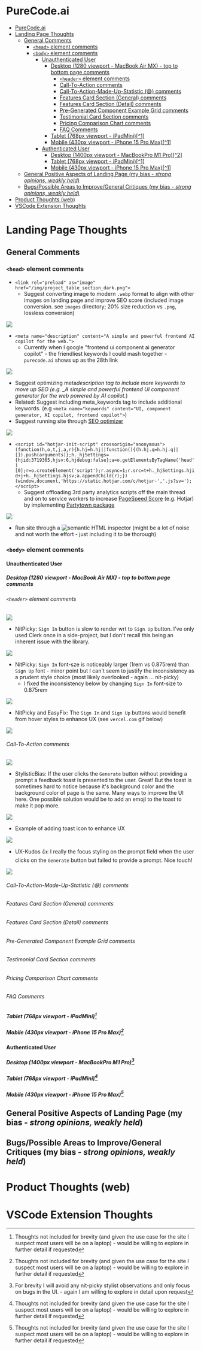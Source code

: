 # PureCode.ai

- [PureCode.ai](#purecodeai)
- [Landing Page Thoughts](#landing-page-thoughts)
  - [General Comments](#general-comments)
    - [`<head>` element comments](#head-element-comments)
    - [`<body>` element comments](#body-element-comments)
      - [Unauthenticated User](#unauthenticated-user)
        - [Desktop (1280 viewport - MacBook Air MX) - top to bottom page comments](#desktop-1280-viewport---macbook-air-mx---top-to-bottom-page-comments)
          - [`<header>` element comments](#header-element-comments)
          - [Call-To-Action comments](#call-to-action-comments)
          - [Call-To-Action-Made-Up-Statistic (😅) comments](#call-to-action-made-up-statistic--comments)
          - [Features Card Section (General) comments](#features-card-section-general-comments)
          - [Features Card Section (Detail) comments](#features-card-section-detail-comments)
          - [Pre-Generated Component Example Grid comments](#pre-generated-component-example-grid-comments)
          - [Testimonial Card Section comments](#testimonial-card-section-comments)
          - [Pricing Comparison Chart comments](#pricing-comparison-chart-comments)
          - [FAQ Comments](#faq-comments)
        - [Tablet (768px viewport - iPadMini)\[^1\]](#tablet-768px-viewport---ipadmini1)
        - [Mobile (430px viewport - iPhone 15 Pro Max)\[^1\]](#mobile-430px-viewport---iphone-15-pro-max1)
      - [Authenticated User](#authenticated-user)
        - [Desktop (1400px viewport - MacBookPro M1 Pro)\[^2\]](#desktop-1400px-viewport---macbookpro-m1-pro2)
        - [Tablet (768px viewport - iPadMini)\[^1\]](#tablet-768px-viewport---ipadmini1-1)
        - [Mobile (430px viewport - iPhone 15 Pro Max)\[^1\]](#mobile-430px-viewport---iphone-15-pro-max1-1)
  - [General Positive Aspects of Landing Page (my bias - _strong opinions, weakly held_)](#general-positive-aspects-of-landing-page-my-bias---strong-opinions-weakly-held)
  - [Bugs/Possible Areas to Improve/General Critiques (my bias - _strong opinions, weakly held_)](#bugspossible-areas-to-improvegeneral-critiques-my-bias---strong-opinions-weakly-held)
- [Product Thoughts (web)](#product-thoughts-web)
- [VSCode Extension Thoughts](#vscode-extension-thoughts)

# Landing Page Thoughts

## General Comments

### `<head>` element comments

- `<link rel="preload" as="image" href="/img/project_table_section_dark.png">`
  - Suggest converting image to modern `.webp` format to align with other images on landing page and improve SEO score (included image conversion. see `images` directory; 20% size reduction vs `.png`, lossless conversion)

![](./images/project_table_section_dark.webp)

- `<meta name="description" content="A simple and powerful frontend AI copilot for the web.">`
  - Currently when I google "frontend ui component ai generator copilot" - the friendliest keywords I could mash together - `purecode.ai` shows up as the 28th link

![](./images/purecode-ai-28th-link.png)

- Suggest optimizing meta*description tag to include more keywords to move up SEO (e.g. \_A simple and powerful frontend UI component generator for the web powered by AI copilot.*)
- Related: Suggest including meta_keywords tag to include additional keywords. (e.g `<meta name="keywords" content="UI, component generator, AI copilot, frontend copilot">`)
- Suggest running site through [SEO optimizer](https://www.seoptimer.com/purecode.ai#recommendation)

![](./images/SEO-optimizer-analysis.png)

- `<script id="hotjar-init-script" crossorigin="anonymous">(function(h,o,t,j,a,r){h.hj=h.hj||function(){(h.hj.q=h.hj.q||[]).push(arguments)};h._hjSettings={hjid:3719365,hjsv:6,hjdebug:false};a=o.getElementsByTagName('head')[0];r=o.createElement('script');r.async=1;r.src=t+h._hjSettings.hjid+j+h._hjSettings.hjsv;a.appendChild(r);})(window,document,'https://static.hotjar.com/c/hotjar-','.js?sv=');</script>`
  - Suggest offloading 3rd party analytics scripts off the main thread and on to service workers to increase [PageSpeed Score](https://pagespeed.web.dev/analysis/https-purecode-ai/sn6qlitvei?form_factor=desktop) (e.g. Hotjar) by implementing [Partytown package](https://partytown.builder.io/how-does-partytown-work)

![](./images/PageSpeedInsights.png)

- Run site through a ![semantic HTML inspector](https://validator.w3.org/nu/?doc=https%3A%2F%2Fpurecode.ai%2F) (might be a lot of noise and not worth the effort - just including it to be thorough)

### `<body>` element comments

#### Unauthenticated User

##### Desktop (1280 viewport - MacBook Air MX) - top to bottom page comments

###### `<header>` element comments

![](./images/header-desktop.png)

- NitPicky: `Sign In` button is slow to render wrt to `Sign Up` button. I've only used Clerk once in a side-project, but I don't recall this being an inherent issue with the library.

![](./images/sign-in-button-slow-render.gif)

- NitPicky: `Sign In` font-sze is noticeably larger (1rem vs 0.875rem) than `Sign Up` font - minor point but I can't seem to justify the inconsistency as a prudent style choice (most likely overlooked - again ... nit-picky)
  - I fixed the inconsistency below by changing `Sign In` font-size to 0.875rem

![](./images/sign-in-sign-up-same-font-size.png)

- NitPicky and EasyFix: The `Sign In` and `Sign Up` buttons would benefit from hover styles to enhance UX (see `vercel.com` gif below)

![](./images/vercel-authentication-button-hover-styles.gif)

###### Call-To-Action comments

![](./images/call-to-action-desktop.png)

- StylisticBias: If the user clicks the `Generate` button without providing a prompt a feedback toast is presented to the user. Great! But the toast is sometimes hard to notice because it's background color and the background color of page is the same. Many ways to improve the UI here. One possible solution would be to add an emoji to the toast to make it pop more.

![](./images/GenerateFeedbackToastLackContrast-UX-Improvement.gif)

- Example of adding toast icon to enhance UX

![](./images/generate-feedback-toast-improvement-example.png)

- UX-Kudos 👍: I really the focus styling on the prompt field when the user clicks on the `Generate` button but failed to provide a prompt. Nice touch!

![](./images/prompt-field-focus-state-border-highlight.png)

###### Call-To-Action-Made-Up-Statistic (😅) comments

###### Features Card Section (General) comments

###### Features Card Section (Detail) comments

###### Pre-Generated Component Example Grid comments

###### Testimonial Card Section comments

###### Pricing Comparison Chart comments

###### FAQ Comments

##### Tablet (768px viewport - iPadMini)[^1]

##### Mobile (430px viewport - iPhone 15 Pro Max)[^1]

#### Authenticated User

##### Desktop (1400px viewport - MacBookPro M1 Pro)[^2]

##### Tablet (768px viewport - iPadMini)[^1]

##### Mobile (430px viewport - iPhone 15 Pro Max)[^1]

## General Positive Aspects of Landing Page (my bias - _strong opinions, weakly held_)

## Bugs/Possible Areas to Improve/General Critiques (my bias - _strong opinions, weakly held_)

# Product Thoughts (web)

# VSCode Extension Thoughts

[^1]: Thoughts not included for brevity (and given the use case for the site I suspect most users will be on a laptop) - would be willing to explore in further detail if requested

[^2]: For brevity I will avoid any nit-picky stylist observations and only focus on bugs in the UI. - again I am willing to explore in detail upon request 